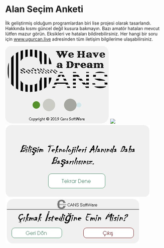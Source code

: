 # Alan Seçim Anketi
 
İlk geliştirmiş olduğum programlardan biri lise projesi olarak tasarlandı.
Hakkında kısmı güncel değil kusura bakmayın.
Bazı amatör hataları mevcut lütfen mazur görün. 
Eksikleri ve hataları bildirebilirsiniz.
Her hangi bir soru için www.ugurcan.live adresinden tüm iletişim bilgilerime ulaşabilirsiniz.
 
![](/Screen/giris.jpg)
![](/Screen//ALAN%20SECİM.jpg)
![](/Screen/bilisim.jpg)
![](/Screen/cıkıs.jpg)
